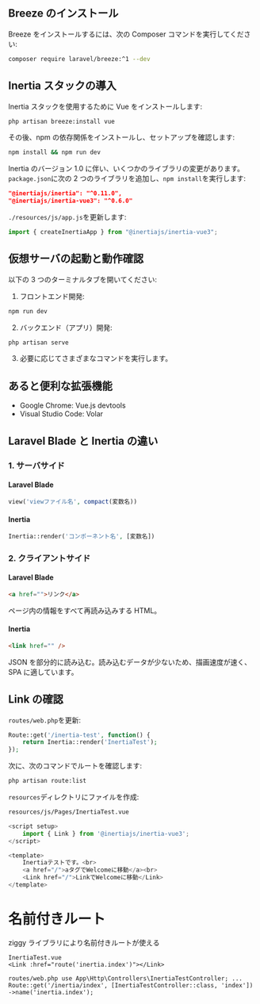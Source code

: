 ## Breeze のインストール

Breeze をインストールするには、次の Composer コマンドを実行してください:

```bash
composer require laravel/breeze:^1 --dev
```

## Inertia スタックの導入

Inertia スタックを使用するために Vue をインストールします:

```bash
php artisan breeze:install vue
```

その後、npm の依存関係をインストールし、セットアップを確認します:

```bash
npm install && npm run dev
```

Inertia のバージョン 1.0 に伴い、いくつかのライブラリの変更があります。`package.json`に次の 2 つのライブラリを追加し、`npm install`を実行します:

```json
"@inertiajs/inertia": "^0.11.0",
"@inertiajs/inertia-vue3": "^0.6.0"
```

`./resources/js/app.js`を更新します:

```javascript
import { createInertiaApp } from "@inertiajs/inertia-vue3";
```

## 仮想サーバの起動と動作確認

以下の 3 つのターミナルタブを開いてください:

1. フロントエンド開発:

```bash
npm run dev
```

2. バックエンド（アプリ）開発:

```bash
php artisan serve
```

3. 必要に応じてさまざまなコマンドを実行します。

## あると便利な拡張機能

-   Google Chrome: Vue.js devtools
-   Visual Studio Code: Volar

## Laravel Blade と Inertia の違い

### 1. サーバサイド

#### Laravel Blade

```php
view('viewファイル名', compact(変数名))
```

#### Inertia

```php
Inertia::render('コンポーネント名', [変数名])
```

### 2. クライアントサイド

#### Laravel Blade

```html
<a href="">リンク</a>
```

ページ内の情報をすべて再読み込みする HTML。

#### Inertia

```html
<link href="" />
```

JSON を部分的に読み込む。読み込むデータが少ないため、描画速度が速く、SPA に適しています。

## Link の確認

`routes/web.php`を更新:

```php
Route::get('/inertia-test', function() {
    return Inertia::render('InertiaTest');
});
```

次に、次のコマンドでルートを確認します:

```bash
php artisan route:list
```

`resources`ディレクトリにファイルを作成:

```bash
resources/js/Pages/InertiaTest.vue
```

```javascript
<script setup>
    import { Link } from '@inertiajs/inertia-vue3';
</script>

<template>
    Inertiaテストです。<br>
    <a href="/">aタグでWelcomeに移動</a><br>
    <Link href="/">LinkでWelcomeに移動</Link>
</template>

```

# 名前付きルート

ziggy ライブラリにより名前付きルートが使える

```vue
InertiaTest.vue
<Link :href="route('inertia.index')"></Link>

routes/web.php use App\Http\Controllers\InertiaTestController; ...
Route::get('/inertia/index', [InertiaTestController::class, 'index'])
->name('inertia.index');
```
